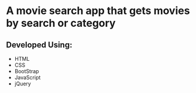 <h1>A movie search app that gets movies by search or category</h1>
<h2>Developed Using:</h2>
<ul>
  <li>HTML</li>
  <li>CSS</li>
  <li>BootStrap</li>
  <li>JavaScript</li>
  <li>jQuery</li>
</ul>
